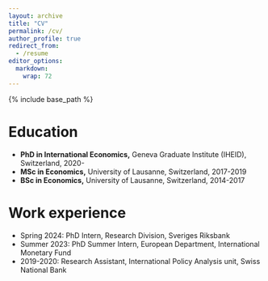 ```yaml
---
layout: archive
title: "CV"
permalink: /cv/
author_profile: true
redirect_from:
  - /resume
editor_options: 
  markdown: 
    wrap: 72
---
```


{% include base_path %}

# Education

-   **PhD in International Economics,** Geneva Graduate Institute
    (IHEID), Switzerland, 2020-
-   **MSc in Economics,** University of Lausanne, Switzerland, 2017-2019
-   **BSc in Economics,** University of Lausanne, Switzerland, 2014-2017

# Work experience

-   Spring 2024: PhD Intern, Research Division, Sveriges Riksbank
-   Summer 2023: PhD Summer Intern, European Department, International
    Monetary Fund
-   2019-2020: Research Assistant, International Policy Analysis unit,
    Swiss National Bank

# 
